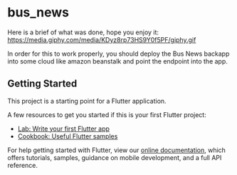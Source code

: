 # bus_news

Here is a brief of what was done, hope you enjoy it:
https://media.giphy.com/media/KDyz8rp73HS9Y0f5PF/giphy.gif

In order for this to work properly, you should deploy the Bus News backapp into some cloud like amazon beanstalk and point the endpoint into the app.

## Getting Started

This project is a starting point for a Flutter application.

A few resources to get you started if this is your first Flutter project:

- [Lab: Write your first Flutter app](https://flutter.dev/docs/get-started/codelab)
- [Cookbook: Useful Flutter samples](https://flutter.dev/docs/cookbook)

For help getting started with Flutter, view our
[online documentation](https://flutter.dev/docs), which offers tutorials,
samples, guidance on mobile development, and a full API reference.
